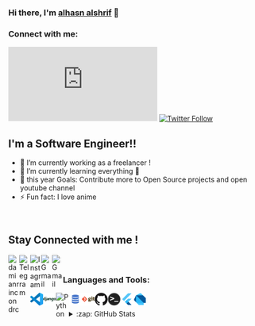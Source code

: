 ### Hi there, I'm [alhasn alshrif][website] 👋

### Connect with me:

[![Website](https://img.shields.io/website?label=alhassn.com&style=for-the-badge&url=https%3A%2F%alhassn.com)][website]
[![Twitter Follow](https://img.shields.io/twitter/follow/alhasnalshrif?color=1DA1F2&logo=twitter&style=for-the-badge)][website]


## I'm a Software Engineer!!

- 🔭 I’m currently working as a freelancer !
- 🌱 I’m currently learning everything 🤣
- 🥅 this year Goals: Contribute more to Open Source projects and open youtube channel
- ⚡ Fun fact: I love anime

<br />

## Stay Connected with me !

<a href="https://twitter.com/alhasnalshrif">
  <img align="left" alt="damianrincondrc" width="22px" src="https://img.icons8.com/fluent/48/000000/twitter.png"/>
</a>
<a href="https://t.me/alhasnalshrif">
  <img align="left" alt="Telegram" width="22px" src="https://img.icons8.com/fluent/48/000000/telegram-app.png"/>
</a>
<a href="https://www.instagram.com/alhasnalshrif/">
  <img align="left" alt="Instagram" width="22px" src="https://img.icons8.com/nolan/64/instagram-new.png"/>
</a>
<a href="mailto:hassanaq98@gmail.com">
  <img align="left" alt="Gmail" width="22px" src="https://img.icons8.com/fluent/48/000000/gmail.png"/>
</a>
<a href="mailto:hassanaq98@gmail.com">
  <img align="left" alt="Gmail" width="22px" src="https://img.icons8.com/fluent/48/000000/linkedin.png"/>
</a>

<br />

### Languages and Tools:

<img align="left" alt="Visual Studio Code" width="26px" src="https://raw.githubusercontent.com/github/explore/80688e429a7d4ef2fca1e82350fe8e3517d3494d/topics/visual-studio-code/visual-studio-code.png" />
<img align="left" margin="10px" alt="Django" width="26px" style="26px" src="https://raw.githubusercontent.com/github/explore/80688e429a7d4ef2fca1e82350fe8e3517d3494d/topics/django/django.png" />
<img align="left" margin="10px" alt="Python" width="26px" style="26px"  src="https://github.com/abranhe/programming-languages-logos/raw/master/src/python/python_128x128.png" />
<img align="left"margin="10px" alt="SQL" width="26px" style="max-width:100%;" src="https://raw.githubusercontent.com/github/explore/80688e429a7d4ef2fca1e82350fe8e3517d3494d/topics/sql/sql.png" />
<img align="left"margin="10px" alt="Git" style="max-width:100%;" width="26px" src="https://raw.githubusercontent.com/github/explore/80688e429a7d4ef2fca1e82350fe8e3517d3494d/topics/git/git.png" />
<img align="left"margin="10px" alt="GitHub" width="26px" src="https://raw.githubusercontent.com/github/explore/78df643247d429f6cc873026c0622819ad797942/topics/github/github.png" />
<img align="left" margin="10px" alt="Terminal" style="max-width:26px;" width="26px" src="https://raw.githubusercontent.com/github/explore/80688e429a7d4ef2fca1e82350fe8e3517d3494d/topics/terminal/terminal.png" />
<img align="left" margin="10px" alt="Flutter" style="max-width:26px;" width="26px"   src="https://raw.githubusercontent.com/github/explore/80688e429a7d4ef2fca1e82350fe8e3517d3494d/topics/flutter/flutter.png">
<img align="left" margin="10px" alt="Dart" style="max-width:26px;" width="26px"  src="https://raw.githubusercontent.com/github/explore/80688e429a7d4ef2fca1e82350fe8e3517d3494d/topics/dart/dart.png">
<br/>
<br/>

<details>
  
  <summary>:zap: GitHub Stats</summary>

<a href="https://github.com/alhasnalshrif">
 <img  style="float: left" alt="alhasn GitHub Stats" src="https://github-readme-stats.vercel.app/api?username=alhasnalshrif&show_icons=true&theme=light&line_height=27" />
</a>

<a href="https://github.com/alhasnalshrif">
  <img  style="float: left" alt="alhasn GitHub Stats" src="https://github-readme-stats.vercel.app/api/top-langs/?username=alhasnalshrif&layout=compact&line_height=50"/>
</a>

  
</details>

[website]: http://afse.pythonanywhere.com/alhssn/
[twitter]: https://twitter.com/alhasnalshrif
[instagram]: https://www.instagram.com/alhasnalshrif/
[linkedin]: https://linkedin.com/in/alhasnalshrif/
